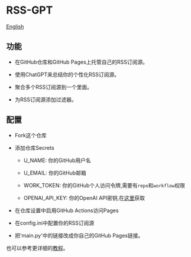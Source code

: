 # RSS-GPT

[English](README.md)

## 功能

- 在GitHub仓库和GitHub Pages上托管自己的RSS订阅源。

- 使用ChatGPT来总结你的个性化RSS订阅源。 

- 聚合多个RSS订阅源到一个里面。

- 为RSS订阅源添加过滤器。

## 配置

- Fork这个仓库

- 添加仓库Secrets

    - U_NAME: 你的GitHub用户名

    - U_EMAIL: 你的GitHub邮箱

    - WORK_TOKEN: 你的GitHub个人访问令牌,需要有`repo`和`workflow`权限

    - OPENAI_API_KEY: 你的OpenAI API密钥,在[这里](https://platform.openai.com/account/api-keys)获取

- 在仓库设置中启用GitHub Actions访问Pages

- 在config.ini中配置你的RSS订阅源

- 把'main.py'中的链接改成你自己的GitHub Pages链接。

也可以参考更详细的[教程](https://yinan.me/RSS-GPT-manual-zh/)。
